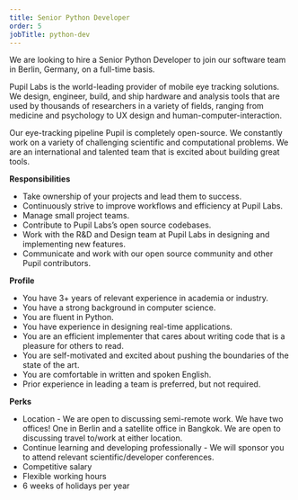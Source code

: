 ```yaml
---
title: Senior Python Developer
order: 5
jobTitle: python-dev
---
```

We are looking to hire a Senior Python Developer to join our software team in Berlin, Germany, on a full-time basis.

Pupil Labs is the world-leading provider of mobile eye tracking solutions. We design, engineer, build, and ship hardware and analysis tools that are used by thousands of researchers in a variety of fields, ranging from medicine and psychology to UX design and human-computer-interaction.

Our eye-tracking pipeline Pupil is completely open-source. We constantly work on a variety of challenging scientific and computational problems. We are an international and talented team that is excited about building great tools.

**Responsibilities**
- Take ownership of your projects and lead them to success.
- Continuously strive to improve workflows and efficiency at Pupil Labs.
- Manage small project teams.
- Contribute to Pupil Labs’s open source codebases.
- Work with the R&D and Design team at Pupil Labs in designing and implementing new features.
- Communicate and work with our open source community and other Pupil contributors.

**Profile**
- You have 3+ years of relevant experience in academia or industry.
- You have a strong background in computer science.
- You are fluent in Python.
- You have experience in designing real-time applications.
- You are an efficient implementer that cares about writing code that is a pleasure for others to read.
- You are self-motivated and excited about pushing the boundaries of the state of the art.
- You are comfortable in written and spoken English.
- Prior experience in leading a team is preferred, but not required.

**Perks**
- Location - We are open to discussing semi-remote work. We have two offices! One in Berlin and a satellite office in Bangkok. We are open to discussing travel to/work at either location. 
- Continue learning and developing professionally - We will sponsor you to attend relevant scientific/developer conferences.
- Competitive salary
- Flexible working hours
- 6 weeks of holidays per year
